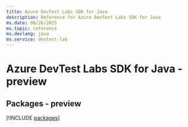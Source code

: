 ```yaml
---
title: Azure DevTest Labs SDK for Java
description: Reference for Azure DevTest Labs SDK for Java
ms.date: 08/26/2025
ms.topic: reference
ms.devlang: java
ms.service: devtest-lab
---
```

# Azure DevTest Labs SDK for Java - preview
## Packages - preview
[!INCLUDE [packages](devtest-labs-index.md)]